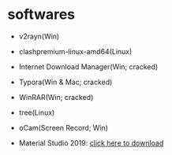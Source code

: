 # softwares

- v2rayn(Win)

- clashpremium-linux-amd64(Linux)

- Internet Download Manager(Win; cracked)

- Typora(Win & Mac; cracked)

- WinRAR(Win; cracked)

- tree(Linux)

- oCam(Screen Record; Win)

- Material Studio 2019: [click here to download](https://github.com/Bit-Part-Young/softwares/releases/download/v0.0.1/Material-Studio-2019.zip)
